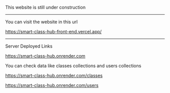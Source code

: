This website is still under construction

-------------------------------------------------------------------------------------------------------

You can visit the website in this url

https://smart-class-hub-front-end.vercel.app/

-------------------------------------------------------------------------------------------------------

Server Deployed Links

https://smart-class-hub.onrender.com

You can check data like classes collections and users collections

https://smart-class-hub.onrender.com/classes

https://smart-class-hub.onrender.com/users




